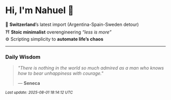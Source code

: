 # Hi, I'm Nahuel :tiger:

📍 **Switzerland**’s latest import (Argentina-Spain-Sweden detour)  
⛩️ **Stoic minimalist** overengineering *“less is more”*  
⚙️ Scripting simplicity to **automate life’s chaos**

---

### Daily Wisdom
> _"There is nothing in the world so much admired as a man who knows how to bear unhappiness with courage."_  
>
> — **Seneca**

<sub>*Last update: 2025-08-01 18:14:12 UTC*</sub>

